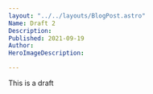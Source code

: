 ```yaml
---
layout: "../../layouts/BlogPost.astro"
Name: Draft 2
Description: 
Published: 2021-09-19
Author: 
HeroImageDescription: 

---
```


This is a draft 